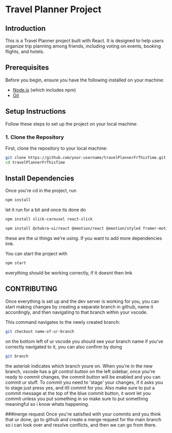 # Travel Planner Project

## Introduction

This is a Travel Planner project built with React. It is designed to help users organize trip planning among friends, including voting on events, booking flights, and hotels.

## Prerequisites

Before you begin, ensure you have the following installed on your machine:

- [Node.js](https://nodejs.org/en/download/) (which includes npm)
- [Git](https://git-scm.com/downloads)

## Setup Instructions

Follow these steps to set up the project on your local machine:

### 1. Clone the Repository

First, clone the repository to your local machine:

```bash
git clone https://github.com/your-username/travelPlannerFrThisTime.git
cd travelPlannerFrThisTime
```

## Install Dependencies

Once you're cd in the project, run

```bash
npm install
```
let it run for a bit and once its done do

```bash
npm install slick-carousel react-slick
```
```bash
npm install @chakra-ui/react @emotion/react @emotion/styled framer-motion
```
these are the ui things we're using. If you want to add more dependencies lmk.

You can start the project with 
```bash
npm start
```
everything should be working correctly, if it doesnt then lmk

## CONTRIBUTING

Once everything is set up and the dev server is working for you, you can start making changes by creating a separate branch in github, name it accordingly, and then navigating to that branch within your vscode.

This command navigates to the newly created branch:
```bash
git checkout name-of-ur-branch
```
on the bottom left of ur vscode you should see your branch name if you've correctly navigated to it, you can also confirm by doing 
```bash
git branch
```
the asterisk indicates which branch youre on.
When you're in the new branch, vscode has a git control button on the left sidebar, once you're ready to commit changes, the commit button will be enabled and you can commit ur stuff.
To commit you need to 'stage' your changes, if it asks you to stage just press yes, and itll commit for you. Also make sure to put a commit message at the top of the blue commit button, it wont let you commit unless you put something in so make sure to put something meaningful so i know whats happening.

###merge request
Once you're satisfied with your commits and you think that ur done, go to github and create a merge request for the main branch so i can look over and resolve conflicts, and then we can go from there.





